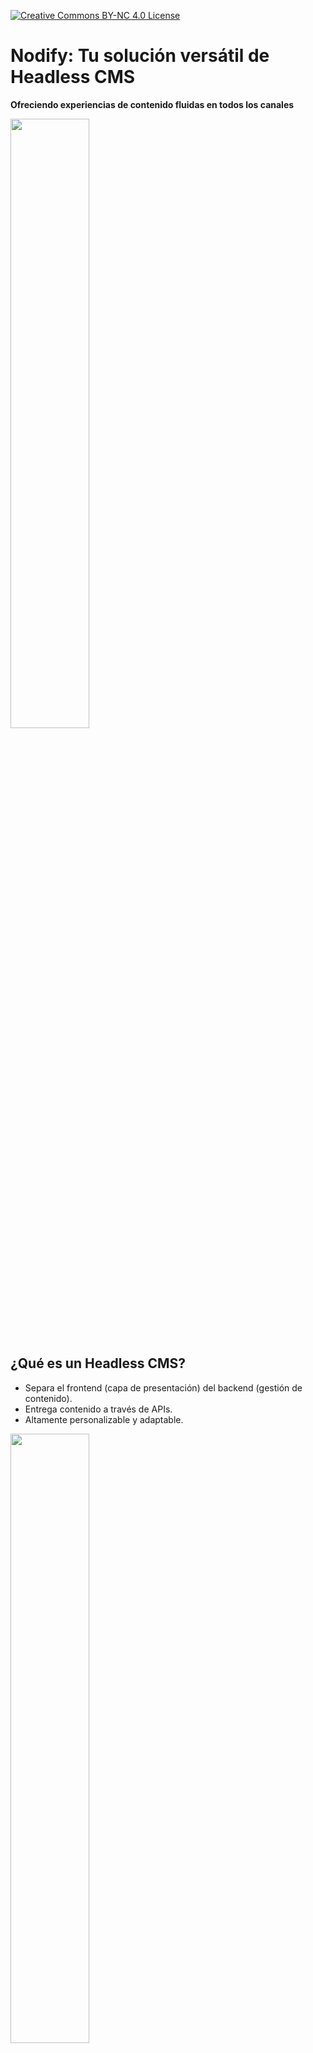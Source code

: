 [![Creative Commons BY-NC 4.0 License](assets/pictures/by-nc.png)](https://creativecommons.org/licenses/by-nc/4.0/)
# Nodify: Tu solución versátil de Headless CMS

**Ofreciendo experiencias de contenido fluidas en todos los canales**

<img src="assets/pictures/nodify_transparent.png" width="50%"/>

## ¿Qué es un Headless CMS?

* Separa el frontend (capa de presentación) del backend (gestión de contenido).
* Entrega contenido a través de APIs.
* Altamente personalizable y adaptable.

<img src="assets/pictures/headless-cms.png" width="50%"/>

## ¿Por qué elegir Nodify?

* **Multilingüe:** Crea y gestiona contenido en varios idiomas.
* **Multicanal:** Distribuye contenido en cualquier dispositivo o plataforma.
* **Altamente personalizable:** Adapta el CMS a tus necesidades específicas.
* **Escalable:** Maneja fácilmente volúmenes crecientes de contenido.
* **Amigable para desarrolladores:** APIs potentes e integraciones flexibles.

<img src="assets/pictures/why-nodify.png" width="50%"/>

## Entrega contenido en cualquier lugar y en cualquier momento

* Sitios web
* Aplicaciones móviles
* Dispositivos IoT
* Redes sociales
* Asistentes de voz

<img src="assets/pictures/nodify-iot.png" width="50%"/>

## Flexibilidad y personalización

* Modelos de contenido personalizables: Define tus propias estructuras de contenido.
* APIs flexibles: Integración con tu stack tecnológico existente.
* Ampliable con plugins: Agrega nuevas funciones según sea necesario.

<img src="assets/pictures/nodify-flexibility.png" width="50%"/>

## Crea experiencias de contenido globales

* Traducción sencilla de contenido: Gestiona versiones en varios idiomas.
* Regionalización de contenido: Dirige tu contenido a audiencias específicas.
* Manejo de requisitos multilingües complejos: Soporta varios sistemas de escritura y dialectos.

<img src="assets/pictures/nodify-experience.png" width="50%"/>

## Potencia a tu equipo de desarrollo

* APIs robustas: APIs RESTful para una integración perfecta.
* Webhooks: Activa acciones basadas en eventos.
* Control de versiones: Rastrea cambios y colabora eficazmente.

<img src="assets/pictures/nodify-api.png" width="50%"/>

## Tu contenido, a tu manera

* Resumen de los beneficios clave.
* Llamado a la acción: ¡Prueba Nodify hoy mismo!

## Instalación de Nodify con Docker Compose

### Requisitos previos

- **Docker** instalado en tu máquina: [Instalar Docker](https://docs.docker.com/get-docker/)
- **Docker Compose** instalado: [Instalar Docker Compose](https://docs.docker.com/compose/install/)

### Instalación
[INSTALLATION.md](assets/INSTALLATION.md)
    
## Licencia

Nodify está bajo la licencia Creative Commons Attribution-NonCommercial 4.0 International **(CC BY-NC 4.0)**.

Este proyecto está licenciado bajo Creative Commons BY-NC 4.0.

**Eres libre de:**

* Compartir — Copiar y redistribuir el software en cualquier medio o formato.
* Adaptar — Remixar, transformar y desarrollar a partir del software.

**Pero bajo las siguientes condiciones:**

* Uso no comercial — No puedes usar este software con fines comerciales.
* Atribución — Debes otorgar el crédito correspondiente, proporcionar un enlace a la licencia e indicar si se han realizado cambios.

Consulta la licencia completa aquí: [https://creativecommons.org/licenses/by-nc/4.0/](https://creativecommons.org/licenses/by-nc/4.0/)

<img src="assets/pictures/nodify_transparent.png" width="50%"/>
